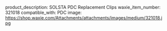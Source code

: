 product_description: SOLSTA PDC Replacement Clips
waxie_item_number: 321018
compatible_with: PDC
image: https://shop.waxie.com/Attachments/attachments/images/medium/321018.jpg
